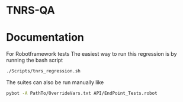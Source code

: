 # TNRS-QA

# Documentation

For Robotframework tests
The easiest way to run this regression is by running the bash script

```bash
./Scripts/tnrs_regression.sh
```

The suites can also be run manually like

```bash
pybot -A PathTo/OverrideVars.txt API/EndPoint_Tests.robot
```

